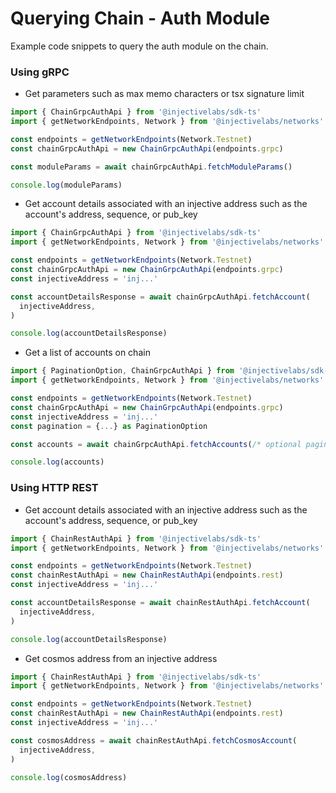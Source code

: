 # Querying Chain - Auth Module

Example code snippets to query the auth module on the chain.

### Using gRPC

- Get parameters such as max memo characters or tsx signature limit

```ts
import { ChainGrpcAuthApi } from '@injectivelabs/sdk-ts'
import { getNetworkEndpoints, Network } from '@injectivelabs/networks'

const endpoints = getNetworkEndpoints(Network.Testnet)
const chainGrpcAuthApi = new ChainGrpcAuthApi(endpoints.grpc)

const moduleParams = await chainGrpcAuthApi.fetchModuleParams()

console.log(moduleParams)
```

- Get account details associated with an injective address such as the account's address, sequence, or pub_key

```ts
import { ChainGrpcAuthApi } from '@injectivelabs/sdk-ts'
import { getNetworkEndpoints, Network } from '@injectivelabs/networks'

const endpoints = getNetworkEndpoints(Network.Testnet)
const chainGrpcAuthApi = new ChainGrpcAuthApi(endpoints.grpc)
const injectiveAddress = 'inj...'

const accountDetailsResponse = await chainGrpcAuthApi.fetchAccount(
  injectiveAddress,
)

console.log(accountDetailsResponse)
```

- Get a list of accounts on chain

```ts
import { PaginationOption, ChainGrpcAuthApi } from '@injectivelabs/sdk-ts'
import { getNetworkEndpoints, Network } from '@injectivelabs/networks'

const endpoints = getNetworkEndpoints(Network.Testnet)
const chainGrpcAuthApi = new ChainGrpcAuthApi(endpoints.grpc)
const injectiveAddress = 'inj...'
const pagination = {...} as PaginationOption

const accounts = await chainGrpcAuthApi.fetchAccounts(/* optional pagination params*/)

console.log(accounts)
```

### Using HTTP REST

- Get account details associated with an injective address such as the account's address, sequence, or pub_key

```ts
import { ChainRestAuthApi } from '@injectivelabs/sdk-ts'
import { getNetworkEndpoints, Network } from '@injectivelabs/networks'

const endpoints = getNetworkEndpoints(Network.Testnet)
const chainRestAuthApi = new ChainRestAuthApi(endpoints.rest)
const injectiveAddress = 'inj...'

const accountDetailsResponse = await chainRestAuthApi.fetchAccount(
  injectiveAddress,
)

console.log(accountDetailsResponse)
```

- Get cosmos address from an injective address

```ts
import { ChainRestAuthApi } from '@injectivelabs/sdk-ts'
import { getNetworkEndpoints, Network } from '@injectivelabs/networks'

const endpoints = getNetworkEndpoints(Network.Testnet)
const chainRestAuthApi = new ChainRestAuthApi(endpoints.rest)
const injectiveAddress = 'inj...'

const cosmosAddress = await chainRestAuthApi.fetchCosmosAccount(
  injectiveAddress,
)

console.log(cosmosAddress)
```
